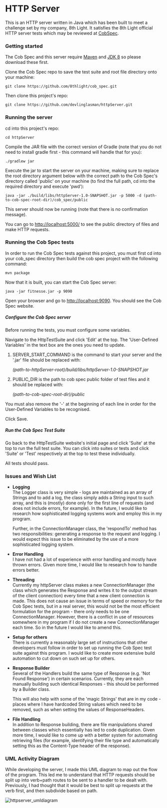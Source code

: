 # HTTP Server

This is an HTTP server written in Java which has been built to meet a challenge set by my company, 
8th Light. It satisfies the 8th Light official HTTP server tests which may be reviewed 
at [CobSpec](https://github.com/8thlight/cob_spec).


### Getting started

The Cob Spec and this server require [Maven](https://maven.apache.org/install.html) and 
[JDK 8](https://docs.oracle.com/javase/8/docs/technotes/guides/install/install_overview.html) so please 
download these first.

Clone the Cob Spec repo to save the test suite and root file directory onto your machine:  

    git clone https://github.com/8thlight/cob_spec.git 

Then clone this project's repo:

    git clone https://github.com/devlinglasman/httpServer.git

### Running the server

cd into this project's repo:

    cd httpServer

Compile the JAR file with the correct version of Gradle (note that you do not need to install 
gradle first - this command will handle that for you):

    ./gradlew jar

Execute the jar to start the server on your machine, making sure to replace the root 
directory argument below with the correct path to the Cob Spec's directory called 'public' on 
your machine (to find the full path, cd into the required directory and execute 'pwd'):

    java -jar ./build/libs/httpServer-1.0-SNAPSHOT.jar -p 5000 -d (path-to-cob-spec-root-dir)/cob_spec/public
   
This server should now be running (note that there is no confirmation message).  

You can go to [http://localhost:5000/](http://localhost:5000) to see the public directory of files and make 
HTTP requests.  

### Running the Cob Spec tests

In order to run the Cob Spec tests against this project, you must first cd into your cob_spec directory
then build the cob spec project with the following command:

    mvn package

Now that it is built, you can start the Cob Spec server:

    java -jar fitnesse.jar -p 9090

Open your browser and go to [http://localhost:9090](http://localhost:9090/). 
You should see the Cob Spec website.

##### Configure the Cob Spec server

Before running the tests, you must configure some variables.

Navigate to the HttpTestSuite and click 'Edit' at the top. The 'User-Defined Variables' in the text
box are the ones you need to update.

1. SERVER_START_COMMAND is the command to start your server and the '.jar' file should be replaced with:

      *(path-to-httpServer-root)/build/libs/httpServer-1.0-SNAPSHOT.jar*

2. PUBLIC_DIR is the path to cob spec public folder of test files and it should be replaced with:

    *(path-to-cob-spec-root-dir)/public*

You must also remove the '-' at the beginning of each line in order for the User-Defined Variables 
to be recognised.

Click Save.

##### Run the Cob Spec Test Suite

Go back to the HttpTestSuite website's initial page and click 'Suite' at the top to run the full 
test suite. You can click into suites or tests and click 'Suite' or 'Test' respectively at the top to 
test these individually.  
  
  All tests should pass. 


### Issues and Wish List

* **Logging**  
The Logger class is very simple - logs are maintained as an array of Strings and to add a log, the class simply adds
a String input to such array, and this is (mostly) done only for the first line of requests (and does not include errors, 
for example). In the future, I would like to research how sophisticated logging systems work and employ 
this in my program.  

  Further, in the ConnectionManager class, the 'respondTo' method has two responsibilities: generating a response to
the request and logging. I would expect this issue to be eliminated by the use of a more sophisticated
logging system.  

* **Error Handling**  
I have not had a lot of experience with error handling and mostly have thrown errors. Given more time, I would like
to research how to handle errors better.

* **Threading**  
Currently my httpServer class makes a new ConnectionManager (the class which generates the 
Response and writes it to the output stream of the client connection) every time that a new 
client connection is made. This does not cause an issue in terms of speed or memory for the 
Cob Spec tests, but in a real server, this would not be the most efficient formulation for the 
program - there only needs to be one ConnectionManager. However, there is a conflict in use of 
resources somewhere in my program if I do not create a new ConnectionManager each time. So in the
future I would like to amend this.  

* **Setup for others**  
There is currently a reasonably large set of instructions that other developers must follow in 
order to set up running the Cob Spec test suite against this program. I would like to create more 
extensive build automation to cut down on such set up for others.  

* **Response Builder**  
Several of the Handlers build the same type of Response (e.g. 'Not Found Response') in certain
scenarios. Currently, they are each manually building such identical Responses - this should 
be performed by a Builder class.  
  
  This will also help with some of the 'magic Strings' that are in my code - places where I have hardcoded
String values which need to be removed, such as when setting the values of ResponseHeaders. 

* **File Handling**  
In addition to Response building, there are file manipulations shared between classes which essentially has led 
to code duplication. Given more time, I would like to come up with a better system for automating retrieving files
(for example, identifying their file type and automatically setting this as the Content-Type header of the response).  


### UML Activity Diagram  

While developing the server, I made this UML diagram to map out the flow of the program. This led me to understand
that HTTP requests should be split up into verb+path routes to be sent to a handler to be dealt with. Previously, 
I had thought that it would be best to split up requests at the verb first, and then subdivide based on path.  

![httpserver_umldiagram](https://user-images.githubusercontent.com/30846026/44061700-733dd42c-9f51-11e8-90a6-2e732567df9c.jpg)






